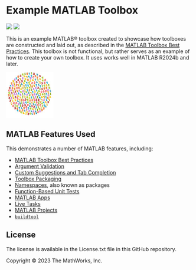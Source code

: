 # Example MATLAB Toolbox

![](https://img.shields.io/github/v/release/mathworks/arithmetic?label=version) ![](https://img.shields.io/github/license/mathworks/arithmetic)

This is an example MATLAB&reg; toolbox created to showcase how toolboxes are constructed and laid out, as described in the [MATLAB Toolbox Best Practices](https://github.com/mathworks/toolboxdesign). This toolbox is not functional, but rather serves as an example of how to create your own toolbox. It uses works well in MATLAB R2024b and later.

![Toolbox Logo](images/readmeImage.jpg)

## MATLAB Features Used

This demonstrates a number of MATLAB features, including:

* [MATLAB Toolbox Best Practices](https://github.com/mathworks/toolboxdesign)
* [Argument Validation](https://www.mathworks.com/help/matlab/matlab_prog/function-argument-validation-1.html)
* [Custom Suggestions and Tab Completion](https://www.mathworks.com/help/matlab/matlab_prog/customize-code-suggestions-and-completions.html)
* [Toolbox Packaging](https://www.mathworks.com/help/matlab/matlab_prog/create-and-share-custom-matlab-toolboxes.html)
* [Namespaces](https://www.mathworks.com/help/matlab/matlab_oop/scoping-classes-with-packages.html), also known as packages
* [Function-Based Unit Tests](https://www.mathworks.com/help/matlab/function-based-unit-tests.html)
* [MATLAB Apps](https://www.mathworks.com/help/matlab/gui-development.html)
* [Live Tasks](https://www.mathworks.com/help/matlab/develop-live-editor-tasks.html)
* [MATLAB Projects](https://www.mathworks.com/help/matlab/projects.html)
* [`buildtool`](https://www.mathworks.com/help/matlab/matlab_prog/overview-of-matlab-build-tool.html)

## License

The license is available in the License.txt file in this GitHub repository.

Copyright &copy; 2023 The MathWorks, Inc.
